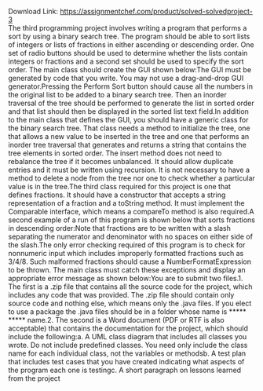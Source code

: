 Download Link: https://assignmentchef.com/product/solved-solvedproject-3
<br>
The third programming project involves writing a program that performs a sort by using a binary search tree. The program should be able to sort lists of integers or lists of fractions in either ascending or descending order. One set of radio buttons should be used to determine whether the lists contain integers or fractions and a second set should be used to specify the sort order. The main class should create the GUI shown below:The GUI must be generated by code that you write. You may not use a drag-and-drop GUI generator.Pressing the Perform Sort button should cause all the numbers in the original list to be added to a binary search tree. Then an inorder traversal of the tree should be performed to generate the list in sorted order and that list should then be displayed in the sorted list text field.In addition to the main class that defines the GUI, you should have a generic class for the binary search tree. That class needs a method to initialize the tree, one that allows a new value to be inserted in the tree and one that performs an inorder tree traversal that generates and returns a string that contains the tree elements in sorted order. The insert method does not need to rebalance the tree if it becomes unbalanced. It should allow duplicate entries and it must be written using recursion. It is not necessary to have a method to delete a node from the tree nor one to check whether a particular value is in the tree.The third class required for this project is one that defines fractions. It should have a constructor that accepts a string representation of a fraction and a toString method. It must implement the Comparable interface, which means a compareTo method is also required.A second example of a run of this program is shown below that sorts fractions in descending order:Note that fractions are to be written with a slash separating the numerator and denominator with no spaces on either side of the slash.The only error checking required of this program is to check for nonnumeric input which includes improperly formatted fractions such as 3/4/8. Such malformed fractions should cause a NumberFormatExpression to be thrown. The main class must catch these exceptions and display an appropriate error message as shown below:You are to submit two files.1. The first is a .zip file that contains all the source code for the project, which includes any code that was provided. The .zip file should contain only source code and nothing else, which means only the .java files. If you elect to use a package the .java files should be in a folder whose name is ***** ***** name.2. The second is a Word document (PDF or RTF is also acceptable) that contains the documentation for the project, which should include the following:a. A UML class diagram that includes all classes you wrote. Do not include predefined classes. You need only include the class name for each individual class, not the variables or methodsb. A test plan that includes test cases that you have created indicating what aspects of the program each one is testingc. A short paragraph on lessons learned from the project